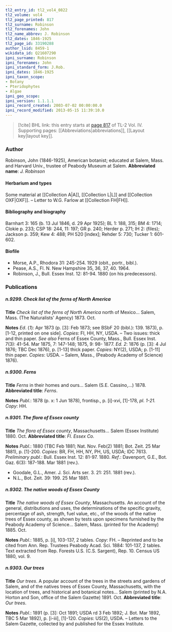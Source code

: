 ```yaml
---
tl2_entry_id: tl2_vol4_0822
tl2_volume: vol4
tl2_page_printed: 817
tl2_surname: Robinson
tl2_forenames: John
tl2_name_abbrev: J. Robinson
tl2_dates: 1846-1925
tl2_page_id: 33190288
author_lsid: 8459-1
wikidata_id: Q21607290
ipni_surname: Robinson
ipni_forenames: John
ipni_standard_form: J.Rob.
ipni_dates: 1846-1925
ipni_taxon_scope: 
- Botany
- Pteridophytes
- Algae
ipni_geo_scope: 
ipni_version: 1.1.1.1
ipni_record_created: 2003-07-02 00:00:00.0
ipni_record_modified: 2013-05-15 11:39:10.0
---
```



> [!cite] BHL link: this entry starts at [page 817](https://www.biodiversitylibrary.org/page/33190288) of TL-2 Vol. IV.
> Supporting pages: [[Abbreviations|abbreviations]], [[Layout key|layout key]].

### Author

Robinson, John (1846-1925), American botanist; educated at Salem, Mass. and Harvard Univ., trustee of Peabody Museum at Salem. 
**Abbreviated name**: *J. Robinson*

#### Herbarium and types

Some material at [[Collection A|A]], [[Collection L|L]] and [[Collection OXF|OXF]]. – Letter to W.G. Farlow at [[Collection FH|FH]].

#### Bibliography and biography

Barnhart 3: 165 (b. 13 Jul 1846, d. 29 Apr 1925); BL 1: 188, 315; BM 4: 1714; Clokie p. 233; CSP 18: 244, 11: 197; GR p. 240; Herder p. 271; IH 2: (files); Jackson p. 359; Kew 4: 488; PH 520 \[index\]; Rehder 5: 730; Tucker 1: 601-602.

#### Biofile

- Morse, A.P., Rhodora 31: 245-254. 1929 (obit., portr., bibl.).
- Pease, A.S., Fl. N. New Hampshire 35, 36, 37, 40. 1964.
- Robinson, J., Bull. Essex Inst. 12: 81-94. 1880 (on his predecessors).

### Publications

##### n.9299. Check list of the ferns of North America

**Title**
*Check list of the ferns of North America* north of Mexico... Salem, Mass. (The Naturalists' Agency) 1873. Oct.

**Notes**
*Ed*. (*1*): Apr 1873 (p. \[3\]: Feb 1873; see BSbF 20 (bibl.): 139. 1873), p. \[1-12, printed on one side\]. *Copies*: FI, HH, NY, USDA. – Two issues: thick and thin paper. *See also* Ferns of Essex County, Mass., Bull. Essex Inst. 7(3): 41-54. Mar 1875, 7: 147-148; 1875, 9: 98- 1877.
*Ed. 2*: 1876 (p. \[3\]: 4 Jul 1876; TBC Dec 1876), p. \[1-13\] thick paper. *Copies*: NY(2), USDA; p. \[1-11\] thin paper. *Copies*: USDA. – Salem, Mass., (Peabody Academy of Science) 1876).

##### n.9300. Ferns

**Title**
*Ferns* in their homes and ours... Salem (S.E. Cassino,...) 1878.
**Abbreviated title**: *Ferns*.

**Notes**
*Publ*.: 1878 (p. x: 1 Jun 1878), frontisp., p. \[i\]-xvi, \[1\]-178, *pl. 1-21. Copy*: HH.

##### n.9301. The flora of Essex county

**Title**
*The flora of Essex county*, Massachusetts... Salem (Essex Institute) 1880. Oct.
**Abbreviated title**: *Fl. Essex Co.*

**Notes**
*Publ*.: 1880 (TBC Feb 1881; Nat. Nov. Feb(2) 1881; Bot. Zeit. 25 Mar 1881), p. \[1\]-200.
*Copies*: BR, FH, HH, NY, PH, US, USDA; IDC 7613.
*Preliminary publ*.: Bull. Essex Inst. 12: 81-97. 1880.
*Ref*.: Davenport, G.E., Bot. Gaz. 6(3): 187-188. Mar 1881 (rev.).
- Goodale, G.L., Amer. J. Sci. Arts ser. 3. 21: 251. 1881 (rev.).
- N.L., Bot. Zeit. 39: 199. 25 Mar 1881.

##### n.9302. The native woods of Essex County

**Title**
*The native woods of Essex County*, Massachusetts. An account of the general, distributions and uses, the determinations of the specific gravity, percentage of ash, strength, fuel value, etc., of the woods of the native trees of Essex county, as shown by tests upon specimens furnished by the Peabody Academy of Science... Salem, Mass. (printed for the Academy) 1885. Oct.

**Notes**
*Publ*.: 1885, p. \[i\], 103-137, 2 tables. *Copy*: FH. – Reprinted and to be cited from Ann.
Rep. Trustees Peabody Acad. Sci. 1884: 101-137, 2 tables. Text extracted from Rep.
Forests U.S. (C.S. Sargent), Rep. 10. Census US 1880, vol. 9.

##### n.9303. Our trees

**Title**
*Our trees*. A popular account of the trees in the streets and gardens of Salem, and of the natives trees of Essex County, Massachusetts, with the location of trees, and historical and botanical notes... Salem (printed by N.A. Horton and Son, office of the Salem Gazette) 1891. Oct.
**Abbreviated title**: *Our trees*.

**Notes**
*Publ*.: 1891 (p. \[3\]: Oct 1891; USDA rd 3 Feb 1892; J. Bot. Mar 1892, TBC 5 Mar 1892), p. \[i-iii\], \[1\]-120. *Copies*: US(2), USDA. – Letters to the Salem Gazette, collected by and published for the Essex Institute.

